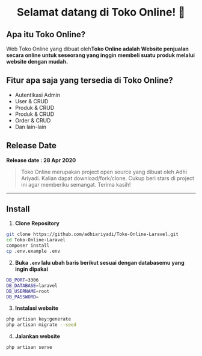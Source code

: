 <h1 align="center">Selamat datang di Toko Online! 👋</h1>

## Apa itu Toko Online?

Web Toko Online yang dibuat oleh**Toko Online adalah Website penjualan secara online untuk seseorang yang inggin membeli suatu produk melalui website dengan mudah.**

## Fitur apa saja yang tersedia di Toko Online?

-   Autentikasi Admin
-   User & CRUD
-   Produk & CRUD
-   Produk & CRUD
-   Order & CRUD
-   Dan lain-lain

## Release Date

**Release date : 28 Apr 2020**

> Toko Online merupakan project open source yang dibuat oleh Adhi Ariyadi. Kalian dapat download/fork/clone. Cukup beri stars di project ini agar memberiku semangat. Terima kasih!

---

## Install

1. **Clone Repository**

```bash
git clone https://github.com/adhiariyadi/Toko-Online-Laravel.git
cd Toko-Online-Laravel
composer install
cp .env.example .env
```

2. **Buka `.env` lalu ubah baris berikut sesuai dengan databasemu yang ingin dipakai**

```bash
DB_PORT=3306
DB_DATABASE=laravel
DB_USERNAME=root
DB_PASSWORD=
```

3. **Instalasi website**

```bash
php artisan key:generate
php artisan migrate --seed
```

4. **Jalankan website**

```bash
php artisan serve
